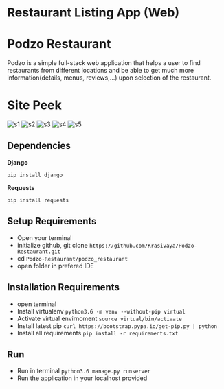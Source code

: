 # Restaurant Listing App (Web)

# Podzo Restaurant

Podzo is a simple full-stack web application that helps a user to find restaurants from different locations and be able 
to get much more information(details, menus, reviews,...) upon selection of the restaurant.

# Site Peek
![s1](https://user-images.githubusercontent.com/51264308/72367474-e59eae00-3704-11ea-8565-39835292a566.png)
![s2](https://user-images.githubusercontent.com/51264308/72367472-e5061780-3704-11ea-92fd-cb043993366a.png)
![s3](https://user-images.githubusercontent.com/51264308/72367470-e46d8100-3704-11ea-9d28-b13ead05a588.png)
![s4](https://user-images.githubusercontent.com/51264308/72367468-e3d4ea80-3704-11ea-8ecd-f2a364cc1414.png)
![s5](https://user-images.githubusercontent.com/51264308/72367467-e3d4ea80-3704-11ea-8143-9071b2c5ea59.png)


## Dependencies

**Django**

``` pip install django ```

**Requests**

``` pip install requests ```

## Setup Requirements

* Open your terminal
* initialize github, git clone ` https://github.com/Krasivaya/Podzo-Restaurant.git `
* cd ` Podzo-Restaurant/podzo_restaurant `
* open folder in prefered IDE

## Installation Requirements

* open terminal
* Install virtualenv `python3.6 -m venv --without-pip virtual`
* Activate virtual envirnoment `source virtual/bin/activate`
* Install latest pip `curl https://bootstrap.pypa.io/get-pip.py | python`
* Install all requirements `pip install -r requirements.txt`

## Run

* Run in terminal `python3.6 manage.py runserver`
* Run the application in your localhost provided

